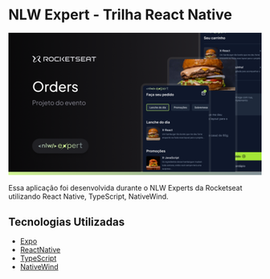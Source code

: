 # NLW Expert - Trilha React Native

<img src=".github/thumbnail.png">

Essa aplicação foi desenvolvida durante o NLW Experts da Rocketseat utilizando React Native, TypeScript, NativeWind.

## Tecnologias Utilizadas

- [Expo](https://expo.dev)
- [ReactNative](https://reactnative.dev)
- [TypeScript](https://www.typescriptlang.org)
- [NativeWind](https://www.nativewind.dev)
